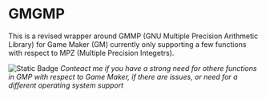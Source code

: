 # GMGMP
This is a revised wrapper around GMMP (GNU Multiple Precision Arithmetic Library) for Game Maker (GM) currently only supporting a few functions with respect to MPZ (Multiple Precision Integetrs).

![Static Badge](https://img.shields.io/badge/Note-blue)
_Conteact me if you have a strong need for othere functions in GMP with respect to Game Maker, if there are issues, or need for a different operating system support_